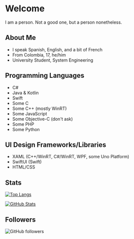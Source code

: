 # Welcome
I am a person. Not a good one, but a person nonetheless.

## About Me
- I speak Spanish, English, and a bit of French
- From Colombia, 17, he/him
- University Student, System Engineering

## Programming Languages
- C#
- Java & Kotlin
- Swift
- Some C
- Some C++ (mostly WinRT)
- Some JavaScript
- Some Objective-C (don't ask)
- Some PHP
- Some Python

## UI Design Frameworks/Libraries
- XAML (C++/WinRT, C#/WinRT, WPF, some Uno Platform)
- SwiftUI (Swift)
- HTML/CSS

## Stats
[![Top Langs](https://github-readme-stats.vercel.app/api/top-langs/?username=YourOrdinaryCat&show_icons=true&theme=dark&bg_color=161b22&border_color=30363d)](https://github.com/anuraghazra/github-readme-stats)

[![GitHub Stats](https://github-readme-stats.vercel.app/api?username=YourOrdinaryCat&show_icons=true&theme=dark&bg_color=161b22&border_color=30363d)](https://github.com/anuraghazra/github-readme-stats)

## Followers
<img alt="GitHub followers" src="https://img.shields.io/github/followers/YourOrdinaryCat?color=black&label=Github%20Followers&logo=Github&logoColor=white&style=for-the-badge">
